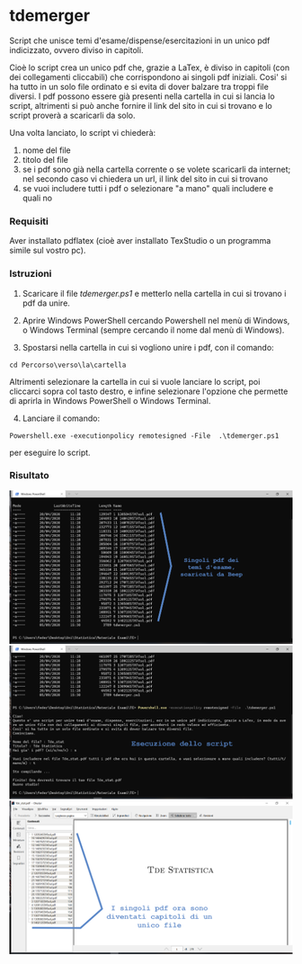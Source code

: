 # tdemerger

Script che unisce temi d'esame/dispense/esercitazioni in un unico pdf indicizzato, ovvero diviso in capitoli.

Cioè lo script crea un unico pdf che, grazie a LaTex, è diviso in capitoli (con dei collegamenti cliccabili) che corrispondono ai singoli pdf iniziali.
Cosi' si ha tutto in un solo file ordinato e si evita di dover balzare tra troppi file diversi.
I pdf possono essere già presenti nella cartella in cui si lancia lo script, altrimenti si può anche fornire il link del sito in cui si trovano e lo script proverà a scaricarli da solo.

Una volta lanciato, lo script vi chiederà:
1. nome del file
2. titolo del file
3. se i pdf sono già nella cartella corrente o se volete scaricarli da internet; nel secondo caso vi chiedera un url, il link del sito in cui si trovano
4. se vuoi includere tutti i pdf o selezionare "a mano" quali includere e quali no

### Requisiti

Aver installato pdflatex (cioè aver installato TexStudio o un programma simile sul vostro pc).

### Istruzioni

1. Scaricare il file *tdemerger.ps1* e metterlo nella cartella in cui si trovano i pdf da unire.

2. Aprire Windows PowerShell cercando Powershell nel menù di Windows, o Windows Terminal (sempre cercando il nome dal menù di Windows).

3. Spostarsi nella cartella in cui si vogliono unire i pdf, con il comando:
```
cd Percorso\verso\la\cartella
```
Altrimenti selezionare la cartella in cui si vuole lanciare lo script, poi cliccarci sopra col tasto destro, e infine selezionare l'opzione che permette di aprirla in Windows PowerShell o Windows Terminal.

4. Lanciare il comando:
```
Powershell.exe -executionpolicy remotesigned -File  .\tdemerger.ps1
```
per eseguire lo script.

###  Risultato

![risultato](imgs/s1.png)
![risultato](imgs/s2.png)
![risultato](imgs/s3.png)
